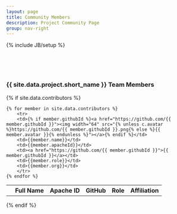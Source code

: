 ```yaml
---
layout: page
title: Community Members
description: Project Community Page
group: nav-right
---
```

<!--
{% comment %}
Licensed to the Apache Software Foundation (ASF) under one or more
contributor license agreements.  See the NOTICE file distributed with
this work for additional information regarding copyright ownership.
The ASF licenses this file to you under the Apache License, Version 2.0
(the "License"); you may not use this file except in compliance with
the License.  You may obtain a copy of the License at

http://www.apache.org/licenses/LICENSE-2.0

Unless required by applicable law or agreed to in writing, software
distributed under the License is distributed on an "AS IS" BASIS,
WITHOUT WARRANTIES OR CONDITIONS OF ANY KIND, either express or implied.
See the License for the specific language governing permissions and
limitations under the License.
{% endcomment %}
-->

{% include JB/setup %}

<br/><br/><br/>

### {{ site.data.project.short_name }} Team Members

{% if site.data.contributors %}
<table class="table table-hover">
    <tr>
        <th><b></b></th> <th><b>Full Name</b></th> <th><b>Apache ID</b></th> <th><b>GitHub</b></th> <th><b>Role</b></th> <th><b>Affiliation</b></th>
    </tr>

    {% for member in site.data.contributors %}
        <tr>
        <td>{% if member.githubId %}<a href="https://github.com/{{ member.githubId }}"><img width="64" src="{% unless c.avatar %}https://github.com/{{ member.githubId }}.png{% else %}{{ member.avatar }}{% endunless %}"></a>{% endif %}</td>
        <td>{{member.name}}</td>
        <td>{{member.apacheId}}</td>
        <td><a href="https://github.com/{{ member.githubId }}">{{ member.githubId }}</a></td>
        <td>{{member.role}}</td>
        <td>{{member.org}}</td>
        </tr>
    {% endfor %}
</table>

{% endif %}

